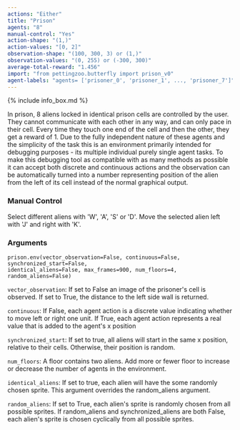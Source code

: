 ```yaml
---
actions: "Either"
title: "Prison"
agents: "8"
manual-control: "Yes"
action-shape: "(1,)"
action-values: "[0, 2]"
observation-shape: "(100, 300, 3) or (1,)"
observation-values: "(0, 255) or (-300, 300)"
average-total-reward: "1.456"
import: "from pettingzoo.butterfly import prison_v0"
agent-labels: "agents= ['prisoner_0', 'prisoner_1', ..., 'prisoner_7']"
---
```



{% include info_box.md %}




In prison, 8 aliens locked in identical prison cells are controlled by the user. They cannot communicate with each other in any way, and can only pace in their cell. Every time they touch one end of the cell and then the other, they get a reward of 1. Due to the fully independent nature of these agents and the simplicity of the task this is an environment primarily intended for debugging purposes - its multiple individual purely single agent tasks. To make this debugging tool as compatible with as many methods as possible it can accept both discrete and continuous actions and the observation can be automatically turned into a number representing position of the alien from the left of its cell instead of the normal graphical output.

### Manual Control

Select different aliens with 'W', 'A', 'S' or 'D'. Move the selected alien left with 'J' and right with 'K'.


### Arguments

```
prison.env(vector_observation=False, continuous=False, synchronized_start=False,
identical_aliens=False, max_frames=900, num_floors=4, random_aliens=False)
```


`vector_observation`:  If set to False an image of the prisoner's cell is observed. If set to True, the distance to the left side wall is returned.

`continuous`:  If False, each agent action is a discrete value indicating whether to move left or right one unit. If True, each agent action represents a real value that is added to the agent's x position

`synchronized_start`:  If set to true, all aliens will start in the same x position, relative to their cells. Otherwise, their position is random.

`num_floors`:  A floor contains two aliens. Add more or fewer floor to increase or decrease the number of agents in the environment.

`identical_aliens`:  If set to true, each alien will have the some randomly chosen sprite. This argument overrides the random_aliens argument.

`random_aliens`:  If set to True, each alien's sprite is randomly chosen from all possible sprites. If random_aliens and synchronized_aliens are both False, each alien's sprite is chosen cyclically from all possible sprites.

